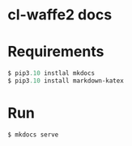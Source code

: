 
# cl-waffe2 docs

# Requirements

```lisp
$ pip3.10 instlal mkdocs
$ pip3.10 install markdown-katex
```

# Run

```lisp
$ mkdocs serve
```
